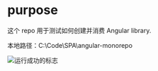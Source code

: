 # purpose

这个 repo 用于测试如何创建并消费 Angular library.

本地路径：C:\Code\SPA\angular-monorepo

![运行成功的标志](https://img-blog.csdnimg.cn/65a8896ceaf5445d84125342956d10bb.png?x-oss-process=image/watermark,type_d3F5LXplbmhlaQ,shadow_50,text_Q1NETiBA5rGq5a2Q54aZ,size_20,color_FFFFFF,t_70,g_se,x_16)